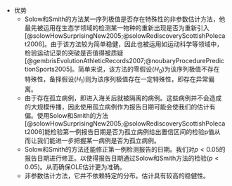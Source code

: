 - 优势
	- Solow和Smith的方法某一序列极值是否存在特殊性的非参数估计方法，他最先被运用在生态学领域的检测某一物种的重新出现是否为重新引入[@solowHowSurprisingNew2005;@solowRediscoveryScottishPolecat2006]。由于该方法较为简单稳健，因此也被运用如运动科学等领域中，检验运动记录的突破是否值得被质疑[@gembrisEvolutionAthleticRecords2007;@noubaryProcedurePredictionSports2005]。简单来说，该方法的零假设($H_0$)为该序列极值不存在特殊性，备择假设($H_1$)则为该序列极值存在一定特殊性，即存在异常偏离。
	- 由于存在孤立病例，即进入海关后就被隔离的病例。这些病例并不会造成的大规模传播，因此使用孤立病例作为报告日期可能会使我们的估计有偏。使用Solow和Smith的方法[@solowHowSurprisingNew2005;@solowRediscoveryScottishPolecat2006]能检验第一例报告日期是否为孤立病例给出置信区间的检验p值从而让我们能进一步把握某一病例是否为孤立病例。
	- Solow和Smith的方法还能修正第一例检测报告的日期。我们对$p <0.05$的报告日期进行修正。以使得报告日期通过Solow和Smith方法的检验($p <0.05$)。从而确保OLE估计更为准确。
	- 非参数估计方法，它并不依赖特定的分布。估计具有较高的稳健性。